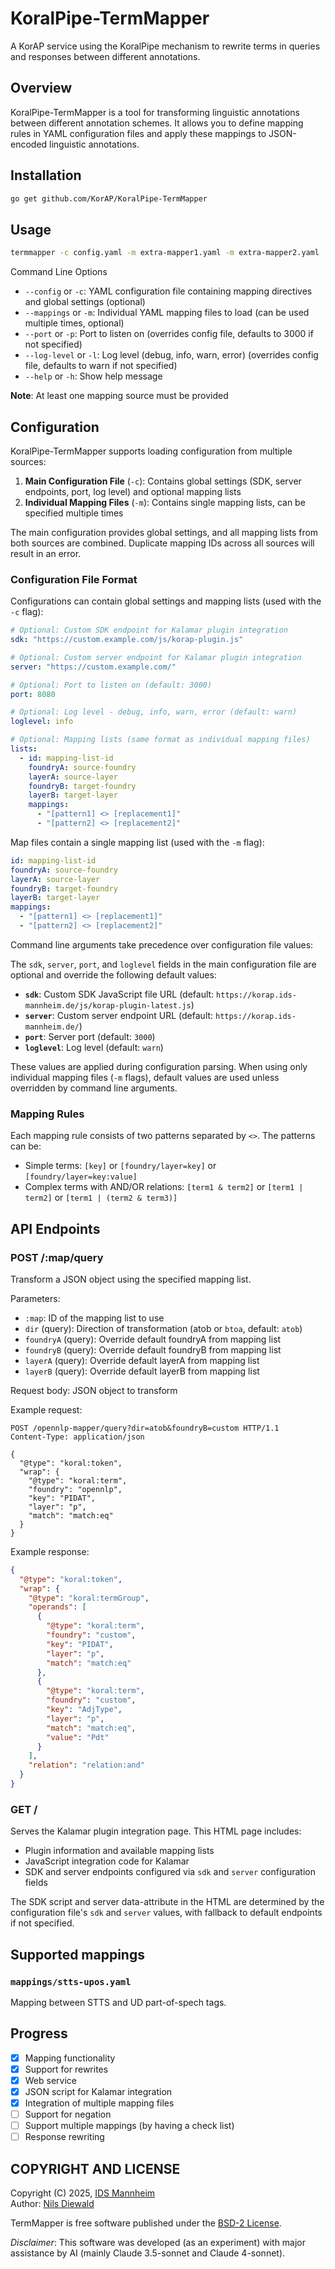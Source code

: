 # KoralPipe-TermMapper

A KorAP service using the KoralPipe mechanism to rewrite terms in queries and responses between different annotations.

## Overview

KoralPipe-TermMapper is a tool for transforming linguistic annotations between different annotation schemes. It allows you to define mapping rules in YAML configuration files and apply these mappings to JSON-encoded linguistic annotations.

## Installation

```bash
go get github.com/KorAP/KoralPipe-TermMapper
```

## Usage

```bash
termmapper -c config.yaml -m extra-mapper1.yaml -m extra-mapper2.yaml
```

Command Line Options

- `--config` or `-c`: YAML configuration file containing mapping directives and global settings (optional)
- `--mappings` or `-m`: Individual YAML mapping files to load (can be used multiple times, optional)
- `--port` or `-p`: Port to listen on (overrides config file, defaults to 3000 if not specified)
- `--log-level` or `-l`: Log level (debug, info, warn, error) (overrides config file, defaults to warn if not specified)
- `--help` or `-h`: Show help message

**Note**: At least one mapping source must be provided

## Configuration

KoralPipe-TermMapper supports loading configuration from multiple sources:

1. **Main Configuration File** (`-c`): Contains global settings (SDK, server endpoints, port, log level) and optional mapping lists
2. **Individual Mapping Files** (`-m`): Contains single mapping lists, can be specified multiple times

The main configuration provides global settings, and all mapping lists from both sources are combined. Duplicate mapping IDs across all sources will result in an error.

### Configuration File Format

Configurations can contain global settings and mapping lists (used with the `-c` flag):

```yaml
# Optional: Custom SDK endpoint for Kalamar plugin integration
sdk: "https://custom.example.com/js/korap-plugin.js"

# Optional: Custom server endpoint for Kalamar plugin integration  
server: "https://custom.example.com/"

# Optional: Port to listen on (default: 3000)
port: 8080

# Optional: Log level - debug, info, warn, error (default: warn)
loglevel: info

# Optional: Mapping lists (same format as individual mapping files)
lists:
  - id: mapping-list-id
    foundryA: source-foundry
    layerA: source-layer
    foundryB: target-foundry
    layerB: target-layer
    mappings:
      - "[pattern1] <> [replacement1]"
      - "[pattern2] <> [replacement2]"
```

Map files contain a single mapping list (used with the `-m` flag):

```yaml
id: mapping-list-id
foundryA: source-foundry
layerA: source-layer
foundryB: target-foundry
layerB: target-layer
mappings:
  - "[pattern1] <> [replacement1]"
  - "[pattern2] <> [replacement2]"
```

Command line arguments take precedence over configuration file values:

The `sdk`, `server`, `port`, and `loglevel` fields in the main configuration file are optional and override the following default values:

- **`sdk`**: Custom SDK JavaScript file URL (default: `https://korap.ids-mannheim.de/js/korap-plugin-latest.js`)
- **`server`**: Custom server endpoint URL (default: `https://korap.ids-mannheim.de/`)
- **`port`**: Server port (default: `3000`)
- **`loglevel`**: Log level (default: `warn`)

These values are applied during configuration parsing. When using only individual mapping files (`-m` flags), default values are used unless overridden by command line arguments.

### Mapping Rules

Each mapping rule consists of two patterns separated by `<>`. The patterns can be:
- Simple terms: `[key]` or `[foundry/layer=key]` or `[foundry/layer=key:value]`
- Complex terms with AND/OR relations: `[term1 & term2]` or `[term1 | term2]` or `[term1 | (term2 & term3)]`

## API Endpoints

### POST /:map/query

Transform a JSON object using the specified mapping list.

Parameters:

- `:map`: ID of the mapping list to use
- `dir` (query): Direction of transformation (atob or `btoa`, default: `atob`)
- `foundryA` (query): Override default foundryA from mapping list
- `foundryB` (query): Override default foundryB from mapping list
- `layerA` (query): Override default layerA from mapping list
- `layerB` (query): Override default layerB from mapping list

Request body: JSON object to transform

Example request:

```http
POST /opennlp-mapper/query?dir=atob&foundryB=custom HTTP/1.1
Content-Type: application/json

{
  "@type": "koral:token",
  "wrap": {
    "@type": "koral:term",
    "foundry": "opennlp",
    "key": "PIDAT",
    "layer": "p",
    "match": "match:eq"
  }
}
```

Example response:

```json
{
  "@type": "koral:token",
  "wrap": {
    "@type": "koral:termGroup",
    "operands": [
      {
        "@type": "koral:term",
        "foundry": "custom",
        "key": "PIDAT",
        "layer": "p",
        "match": "match:eq"
      },
      {
        "@type": "koral:term",
        "foundry": "custom",
        "key": "AdjType",
        "layer": "p",
        "match": "match:eq",
        "value": "Pdt"
      }
    ],
    "relation": "relation:and"
  }
}
```

### GET /

Serves the Kalamar plugin integration page. This HTML page includes:

- Plugin information and available mapping lists
- JavaScript integration code for Kalamar
- SDK and server endpoints configured via `sdk` and `server` configuration fields

The SDK script and server data-attribute in the HTML are determined by the configuration file's `sdk` and `server` values, with fallback to default endpoints if not specified.

## Supported mappings

### `mappings/stts-upos.yaml`

Mapping between STTS and UD part-of-spech tags.

## Progress

- [x] Mapping functionality
- [x] Support for rewrites
- [x] Web service
- [x] JSON script for Kalamar integration
- [x] Integration of multiple mapping files
- [ ] Support for negation
- [ ] Support multiple mappings (by having a check list)
- [ ] Response rewriting

## COPYRIGHT AND LICENSE

Copyright (C) 2025, [IDS Mannheim](https://www.ids-mannheim.de/)<br>
Author: [Nils Diewald](https://www.nils-diewald.de/)

TermMapper is free software published under the
[BSD-2 License](https://opensource.org/licenses/BSD-2-Clause).

*Disclaimer*: This software was developed (as an experiment) with major assistance by AI (mainly Claude 3.5-sonnet and Claude 4-sonnet).
